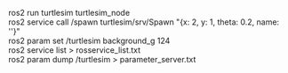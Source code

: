 ros2 run turtlesim turtlesim_node</br>
ros2 service call /spawn turtlesim/srv/Spawn "{x: 2, y: 1, theta: 0.2, name: ''}"</br>
ros2 param set /turtlesim background_g 124</br>
ros2 service list > rosservice_list.txt</br>
ros2 param dump /turtlesim > parameter_server.txt</br>
